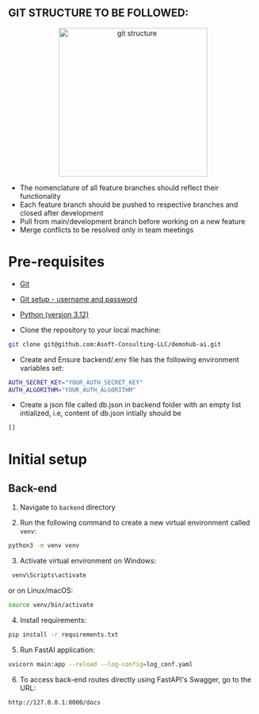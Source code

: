 ## GIT STRUCTURE TO BE FOLLOWED:
<div align="center">
   <img src= "https://github.com/Asoft-Consulting-LLC/demohub-ai/blob/main/git_structure.png" width="300" height="300" alt="git structure">
</div>

- The nomenclature of all feature branches should reflect their functionality
- Each feature branch should be pushed to respective branches and closed after development
- Pull from main/development branch before working on a new feature
- Merge conflicts to be resolved only in team meetings

# Pre-requisites 
- [Git](https://git-scm.com/downloads)
- [Git setup - username and password](https://docs.github.com/en/get-started/getting-started-with-git/setting-your-username-in-git)
- [Python (version 3.12)](https://www.python.org/downloads/release/python-3120/)

- Clone the repository to your local machine:

 ```sh
 git clone git@github.com:Asoft-Consulting-LLC/demohub-ai.git
 ```
- Create and Ensure backend/.env file has the following environment variables set:
```sh
AUTH_SECRET_KEY="YOUR_AUTH_SECRET_KEY"
AUTH_ALGORITHM="YOUR_AUTH_ALGORITHM"
``` 
- Create a json file called db.json in backend folder with an empty list intialized, i.e, content of db.json intially should be 
```
[]
```
 
# Initial setup

## Back-end 
1. Navigate to `backend` directory

2.  Run the following command to create a new virtual environment called `venv`:
```sh
python3 -m venv venv
```

3.  Activate virtual environment on Windows:
```sh
 venv\Scripts\activate
```
or on Linux/macOS:
```sh
source venv/bin/activate
```
4. Install requirements:
```sh
pip install -r requirements.txt
```
5. Run FastAI application:
```sh
uvicorn main:app --reload --log-config=log_conf.yaml
```
6. To access back-end routes directly using FastAPI's Swagger, go to the URL:
```sh
http://127.0.0.1:8000/docs
```
